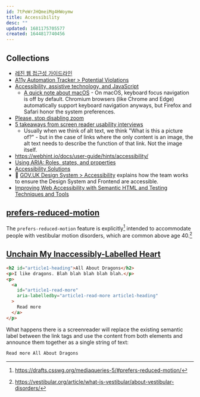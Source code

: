```yaml
---
id: 7tPeWrJHQmeiMg4HWoymw
title: Accessibility
desc: ""
updated: 1681175705577
created: 1644817740456
---
```


## Collections

- [레진 웹 접근성 가이드라인](https://github.com/lezhin/accessibility)
- [A11y Automation Tracker > Potential Violations](https://a11y-automation.dev/violations)
- [Accessibility, assistive technology, and JavaScript](https://gomakethings.com/accessibility-assistive-technology-and-javascript/)
  - [A quick note about macOS](https://gomakethings.com/accessibility-assistive-technology-and-javascript/#a-quick-note-about-macos) - On macOS, keyboard focus navigation is off by default. Chromium browsers (like Chrome and Edge) automatically support keyboard navigation anyways, but Firefox and Safari honor the system preferences.
- [Please, stop disabling zoom](https://www.matuzo.at/blog/2022/please-stop-disabling-zoom/)
- [5 takeaways from screen reader usability interviews](https://jessbudd.com/blog/screen-reader-usability-testing-observations/)
  - Usually when we think of alt text, we think "What is this a picture of?" - but in the case of links where the only content is an image, the alt text needs to describe the function of that link. Not the image itself.
- https://webhint.io/docs/user-guide/hints/accessibility/
- [Using ARIA: Roles, states, and properties](https://developer.mozilla.org/en-US/docs/Web/Accessibility/ARIA/ARIA_Techniques)
- [Accessibility Solutions](https://a11y-solutions.stevenwoodson.com/)
- 👑 [GOV.UK Design System > Accessibility](https://design-system.service.gov.uk/accessibility/) explains how the team works to ensure the Design System and Frontend are accessible.
- [Improving Web Accessibility with Semantic HTML and Testing Techniques and Tools](https://www.infoq.com/news/2023/04/web-accessibility/)

## [prefers-reduced-motion](https://news.ycombinator.com/item?id=31765773)

The `prefers-reduced-motion` feature is explicitly[^1] intended to accommodate people with vestibular motion disorders, which are common above age 40.[^2]

[^1]: https://drafts.csswg.org/mediaqueries-5/#prefers-reduced-motion/
[^2]: https://vestibular.org/article/what-is-vestibular/about-vestibular-disorders/

## [Unchain My Inaccessibly-Labelled Heart](https://css-tricks.com/unchain-my-inaccessibly-labelled-heart/)

```html
<h2 id="article1-heading">All About Dragons</h2>
<p>I like dragons. Blah blah blah blah blah.</p>
<p>
  <a
    id="article1-read-more"
    aria-labelledby="article1-read-more article1-heading"
  >
    Read more
  </a>
</p>
```

What happens there is a screenreader will replace the existing semantic label between the link tags and use the content from both elements and announce them together as a single string of text:

```html
Read more All About Dragons
```
